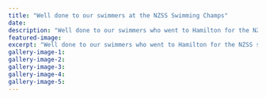 ```yaml
---
title: "Well done to our swimmers at the NZSS Swimming Champs"
date: 
description: "Well done to our swimmers who went to Hamilton for the NZSS swim champs, 14/9/15..."
featured-image: 
excerpt: "Well done to our swimmers who went to Hamilton for the NZSS swim champs, 14/9/15..."
gallery-image-1: 
gallery-image-2: 
gallery-image-3: 
gallery-image-4: 
gallery-image-5: 
---
```

